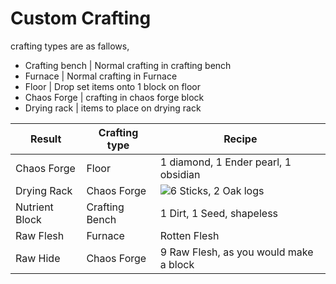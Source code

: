 # Custom Crafting
crafting types are as fallows,
* Crafting bench | Normal crafting in crafting bench
* Furnace | Normal crafting in Furnace
* Floor | Drop set items onto 1 block on floor
* Chaos Forge | crafting in chaos forge block
* Drying rack | items to place on drying rack

| Result | Crafting type | Recipe |
|--|--|--|
|Chaos Forge |Floor| 1 diamond, 1 Ender pearl, 1 obsidian
|Drying Rack | Chaos Forge|![6 Sticks, 2 Oak logs](https://i.imgur.com/HEujwrw.png)
|Nutrient Block| Crafting Bench| 1 Dirt, 1 Seed, shapeless
|Raw Flesh | Furnace| Rotten Flesh
|Raw Hide| Chaos Forge| 9 Raw Flesh, as you would make a block